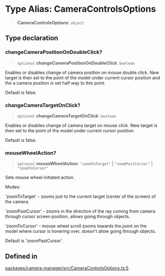 # Type Alias: CameraControlsOptions

> **CameraControlsOptions**: `object`

## Type declaration

### changeCameraPositionOnDoubleClick?

> `optional` **changeCameraPositionOnDoubleClick**: `boolean`

Enables or disables change of camera position on mouse double click. New target is then set to the point of the model under current cursor
position and the a camera position is set half way to this point

Default is false.

### changeCameraTargetOnClick?

> `optional` **changeCameraTargetOnClick**: `boolean`

Enables or disables change of camera target on mouse click. New target is then set to the point of the model under current cursor position.

Default is false.

### mouseWheelAction?

> `optional` **mouseWheelAction**: `"zoomToTarget"` \| `"zoomPastCursor"` \| `"zoomToCursor"`

Sets mouse wheel initiated action.

Modes:

'zoomToTarget' - zooms just to the current target (center of the screen) of the camera.

'zoomPastCursor' - zooms in the direction of the ray coming from camera through cursor screen position, allows going through objects.

'zoomToCursor' - mouse wheel scroll zooms towards the point on the model where cursor is hovering over, doesn't allow going through objects.

Default is 'zoomPastCursor'.

## Defined in

[packages/camera-manager/src/CameraControlsOptions.ts:5](https://github.com/cognitedata/reveal/blob/2acd9d17229d2bc8e309653b4d6a39ad941e44f1/viewer/packages/camera-manager/src/CameraControlsOptions.ts#L5)
